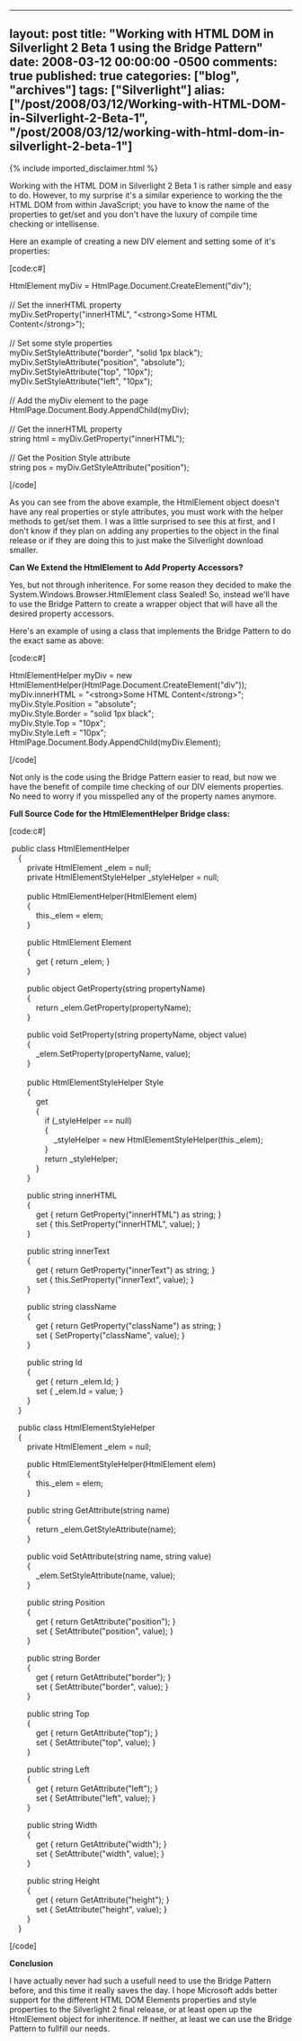   ---
  layout: post
  title: "Working with HTML DOM in Silverlight 2 Beta 1 using the Bridge Pattern"
  date: 2008-03-12 00:00:00 -0500
  comments: true
  published: true
  categories: ["blog", "archives"]
  tags: ["Silverlight"]
  alias: ["/post/2008/03/12/Working-with-HTML-DOM-in-Silverlight-2-Beta-1", "/post/2008/03/12/working-with-html-dom-in-silverlight-2-beta-1"]
  ---
<!-- more -->
{% include imported_disclaimer.html %}
<p>
Working with the HTML DOM in Silverlight 2 Beta 1 is rather simple and easy to do. However, to my surprise it&#39;s a similar experience to working the the HTML DOM from within JavaScript; you have to know the name of the properties to get/set and you don&#39;t have the luxury of compile time checking or intellisense. 
</p>
<p>
Here an example of creating a new DIV element and setting some of it&#39;s properties: 
</p>
<p>
[code:c#] 
</p>
<p>
HtmlElement myDiv = HtmlPage.Document.CreateElement(&quot;div&quot;);<br />
<br />
// Set the innerHTML property<br />
myDiv.SetProperty(&quot;innerHTML&quot;, &quot;&lt;strong&gt;Some HTML Content&lt;/strong&gt;&quot;);<br />
<br />
// Set some style properties<br />
myDiv.SetStyleAttribute(&quot;border&quot;, &quot;solid 1px black&quot;);<br />
myDiv.SetStyleAttribute(&quot;position&quot;, &quot;absolute&quot;);<br />
myDiv.SetStyleAttribute(&quot;top&quot;, &quot;10px&quot;);<br />
myDiv.SetStyleAttribute(&quot;left&quot;, &quot;10px&quot;);<br />
<br />
// Add the myDiv element to the page<br />
HtmlPage.Document.Body.AppendChild(myDiv);<br />
<br />
// Get the innerHTML property<br />
string html = myDiv.GetProperty(&quot;innerHTML&quot;);<br />
<br />
// Get the Position Style attribute<br />
string pos = myDiv.GetStyleAttribute(&quot;position&quot;); 
</p>
<p>
[/code] 
</p>
<p>
As you can see from the above example, the HtmlElement object doesn&#39;t have any real properties or style attributes, you must work with the helper methods to get/set them. I was a little surprised to see this at first, and I don&#39;t know if they plan on adding any properties to the object in the final release or if they are doing this to just make the Silverlight download smaller. 
</p>
<p>
<strong>Can We&nbsp;Extend the HtmlElement to Add Property Accessors?</strong> 
</p>
<p>
Yes, but not through inheritence. For some reason they decided to make the System.Windows.Browser.HtmlElement class Sealed! So, instead we&#39;ll have to use the Bridge Pattern to create a wrapper object that will have all the desired property accessors. 
</p>
<p>
Here&#39;s an example of using a class that implements the Bridge Pattern to do the exact same as above: 
</p>
<p>
[code:c#] 
</p>
<p>
HtmlElementHelper myDiv = new HtmlElementHelper(HtmlPage.Document.CreateElement(&quot;div&quot;));<br />
myDiv.innerHTML = &quot;&lt;strong&gt;Some HTML Content&lt;/strong&gt;&quot;;<br />
myDiv.Style.Position = &quot;absolute&quot;;<br />
myDiv.Style.Border = &quot;solid 1px black&quot;;<br />
myDiv.Style.Top = &quot;10px&quot;;<br />
myDiv.Style.Left = &quot;10px&quot;;<br />
HtmlPage.Document.Body.AppendChild(myDiv.Element); 
</p>
<p>
[/code] 
</p>
<p>
Not only is the code using the&nbsp;Bridge Pattern&nbsp;easier to read, but now we have the benefit of compile time checking of our DIV elements properties. No need to worry if you misspelled any of the property names anymore. 
</p>
<p>
<strong>Full Source Code for the HtmlElementHelper&nbsp;Bridge class:</strong> 
</p>
<p>
[code:c#] 
</p>
<p>
&nbsp;public class HtmlElementHelper<br />
&nbsp;&nbsp;&nbsp; {<br />
&nbsp;&nbsp;&nbsp;&nbsp;&nbsp;&nbsp;&nbsp; private HtmlElement _elem = null;<br />
&nbsp;&nbsp;&nbsp;&nbsp;&nbsp;&nbsp;&nbsp; private HtmlElementStyleHelper _styleHelper = null;<br />
&nbsp;&nbsp;&nbsp;&nbsp;&nbsp;&nbsp;&nbsp; <br />
&nbsp;&nbsp;&nbsp;&nbsp;&nbsp;&nbsp;&nbsp; public HtmlElementHelper(HtmlElement elem)<br />
&nbsp;&nbsp;&nbsp;&nbsp;&nbsp;&nbsp;&nbsp; {<br />
&nbsp;&nbsp;&nbsp;&nbsp;&nbsp;&nbsp;&nbsp;&nbsp;&nbsp;&nbsp;&nbsp; this._elem = elem;<br />
&nbsp;&nbsp;&nbsp;&nbsp;&nbsp;&nbsp;&nbsp; } 
</p>
<p>
&nbsp;&nbsp;&nbsp;&nbsp;&nbsp;&nbsp;&nbsp; public HtmlElement Element<br />
&nbsp;&nbsp;&nbsp;&nbsp;&nbsp;&nbsp;&nbsp; {<br />
&nbsp;&nbsp;&nbsp;&nbsp;&nbsp;&nbsp;&nbsp;&nbsp;&nbsp;&nbsp;&nbsp; get { return _elem; }<br />
&nbsp;&nbsp;&nbsp;&nbsp;&nbsp;&nbsp;&nbsp; } 
</p>
<p>
&nbsp;&nbsp;&nbsp;&nbsp;&nbsp;&nbsp;&nbsp; public object GetProperty(string propertyName)<br />
&nbsp;&nbsp;&nbsp;&nbsp;&nbsp;&nbsp;&nbsp; {<br />
&nbsp;&nbsp;&nbsp;&nbsp;&nbsp;&nbsp;&nbsp;&nbsp;&nbsp;&nbsp;&nbsp; return _elem.GetProperty(propertyName);<br />
&nbsp;&nbsp;&nbsp;&nbsp;&nbsp;&nbsp;&nbsp; } 
</p>
<p>
&nbsp;&nbsp;&nbsp;&nbsp;&nbsp;&nbsp;&nbsp; public void SetProperty(string propertyName, object value)<br />
&nbsp;&nbsp;&nbsp;&nbsp;&nbsp;&nbsp;&nbsp; {<br />
&nbsp;&nbsp;&nbsp;&nbsp;&nbsp;&nbsp;&nbsp;&nbsp;&nbsp;&nbsp;&nbsp; _elem.SetProperty(propertyName, value);<br />
&nbsp;&nbsp;&nbsp;&nbsp;&nbsp;&nbsp;&nbsp; }<br />
&nbsp;&nbsp;&nbsp;&nbsp;&nbsp;&nbsp;&nbsp; <br />
&nbsp;&nbsp;&nbsp;&nbsp;&nbsp;&nbsp;&nbsp; public HtmlElementStyleHelper Style<br />
&nbsp;&nbsp;&nbsp;&nbsp;&nbsp;&nbsp;&nbsp; {<br />
&nbsp;&nbsp;&nbsp;&nbsp;&nbsp;&nbsp;&nbsp;&nbsp;&nbsp;&nbsp;&nbsp; get<br />
&nbsp;&nbsp;&nbsp;&nbsp;&nbsp;&nbsp;&nbsp;&nbsp;&nbsp;&nbsp;&nbsp; {<br />
&nbsp;&nbsp;&nbsp;&nbsp;&nbsp;&nbsp;&nbsp;&nbsp;&nbsp;&nbsp;&nbsp;&nbsp;&nbsp;&nbsp;&nbsp; if (_styleHelper == null)<br />
&nbsp;&nbsp;&nbsp;&nbsp;&nbsp;&nbsp;&nbsp;&nbsp;&nbsp;&nbsp;&nbsp;&nbsp;&nbsp;&nbsp;&nbsp; {<br />
&nbsp;&nbsp;&nbsp;&nbsp;&nbsp;&nbsp;&nbsp;&nbsp;&nbsp;&nbsp;&nbsp;&nbsp;&nbsp;&nbsp;&nbsp;&nbsp;&nbsp;&nbsp;&nbsp; _styleHelper = new HtmlElementStyleHelper(this._elem);<br />
&nbsp;&nbsp;&nbsp;&nbsp;&nbsp;&nbsp;&nbsp;&nbsp;&nbsp;&nbsp;&nbsp;&nbsp;&nbsp;&nbsp;&nbsp; }<br />
&nbsp;&nbsp;&nbsp;&nbsp;&nbsp;&nbsp;&nbsp;&nbsp;&nbsp;&nbsp;&nbsp;&nbsp;&nbsp;&nbsp;&nbsp; return _styleHelper;<br />
&nbsp;&nbsp;&nbsp;&nbsp;&nbsp;&nbsp;&nbsp;&nbsp;&nbsp;&nbsp;&nbsp; }<br />
&nbsp;&nbsp;&nbsp;&nbsp;&nbsp;&nbsp;&nbsp; } 
</p>
<p>
&nbsp;&nbsp;&nbsp;&nbsp;&nbsp;&nbsp;&nbsp; public string innerHTML<br />
&nbsp;&nbsp;&nbsp;&nbsp;&nbsp;&nbsp;&nbsp; {<br />
&nbsp;&nbsp;&nbsp;&nbsp;&nbsp;&nbsp;&nbsp;&nbsp;&nbsp;&nbsp;&nbsp; get { return GetProperty(&quot;innerHTML&quot;) as string; }<br />
&nbsp;&nbsp;&nbsp;&nbsp;&nbsp;&nbsp;&nbsp;&nbsp;&nbsp;&nbsp;&nbsp; set { this.SetProperty(&quot;innerHTML&quot;, value); }<br />
&nbsp;&nbsp;&nbsp;&nbsp;&nbsp;&nbsp;&nbsp; } 
</p>
<p>
&nbsp;&nbsp;&nbsp;&nbsp;&nbsp;&nbsp;&nbsp; public string innerText<br />
&nbsp;&nbsp;&nbsp;&nbsp;&nbsp;&nbsp;&nbsp; {<br />
&nbsp;&nbsp;&nbsp;&nbsp;&nbsp;&nbsp;&nbsp;&nbsp;&nbsp;&nbsp;&nbsp; get { return GetProperty(&quot;innerText&quot;) as string; }<br />
&nbsp;&nbsp;&nbsp;&nbsp;&nbsp;&nbsp;&nbsp;&nbsp;&nbsp;&nbsp;&nbsp; set { this.SetProperty(&quot;innerText&quot;, value); }<br />
&nbsp;&nbsp;&nbsp;&nbsp;&nbsp;&nbsp;&nbsp; } 
</p>
<p>
&nbsp;&nbsp;&nbsp;&nbsp;&nbsp;&nbsp;&nbsp; public string className<br />
&nbsp;&nbsp;&nbsp;&nbsp;&nbsp;&nbsp;&nbsp; {<br />
&nbsp;&nbsp;&nbsp;&nbsp;&nbsp;&nbsp;&nbsp;&nbsp;&nbsp;&nbsp;&nbsp; get { return GetProperty(&quot;className&quot;) as string; }<br />
&nbsp;&nbsp;&nbsp;&nbsp;&nbsp;&nbsp;&nbsp;&nbsp;&nbsp;&nbsp;&nbsp; set { SetProperty(&quot;className&quot;, value); }<br />
&nbsp;&nbsp;&nbsp;&nbsp;&nbsp;&nbsp;&nbsp; } 
</p>
<p>
&nbsp;&nbsp;&nbsp;&nbsp;&nbsp;&nbsp;&nbsp; public string Id<br />
&nbsp;&nbsp;&nbsp;&nbsp;&nbsp;&nbsp;&nbsp; {<br />
&nbsp;&nbsp;&nbsp;&nbsp;&nbsp;&nbsp;&nbsp;&nbsp;&nbsp;&nbsp;&nbsp; get { return _elem.Id; }<br />
&nbsp;&nbsp;&nbsp;&nbsp;&nbsp;&nbsp;&nbsp;&nbsp;&nbsp;&nbsp;&nbsp; set { _elem.Id = value; }<br />
&nbsp;&nbsp;&nbsp;&nbsp;&nbsp;&nbsp;&nbsp; }<br />
&nbsp;&nbsp;&nbsp; } 
</p>
<p>
&nbsp;&nbsp;&nbsp; public class HtmlElementStyleHelper<br />
&nbsp;&nbsp;&nbsp; {<br />
&nbsp;&nbsp;&nbsp;&nbsp;&nbsp;&nbsp;&nbsp; private HtmlElement _elem = null; 
</p>
<p>
&nbsp;&nbsp;&nbsp;&nbsp;&nbsp;&nbsp;&nbsp; public HtmlElementStyleHelper(HtmlElement elem)<br />
&nbsp;&nbsp;&nbsp;&nbsp;&nbsp;&nbsp;&nbsp; {<br />
&nbsp;&nbsp;&nbsp;&nbsp;&nbsp;&nbsp;&nbsp;&nbsp;&nbsp;&nbsp;&nbsp; this._elem = elem;<br />
&nbsp;&nbsp;&nbsp;&nbsp;&nbsp;&nbsp;&nbsp; } 
</p>
<p>
&nbsp;&nbsp;&nbsp;&nbsp;&nbsp;&nbsp;&nbsp; public string GetAttribute(string name)<br />
&nbsp;&nbsp;&nbsp;&nbsp;&nbsp;&nbsp;&nbsp; {<br />
&nbsp;&nbsp;&nbsp;&nbsp;&nbsp;&nbsp;&nbsp;&nbsp;&nbsp;&nbsp;&nbsp; return _elem.GetStyleAttribute(name);<br />
&nbsp;&nbsp;&nbsp;&nbsp;&nbsp;&nbsp;&nbsp; } 
</p>
<p>
&nbsp;&nbsp;&nbsp;&nbsp;&nbsp;&nbsp;&nbsp; public void SetAttribute(string name, string value)<br />
&nbsp;&nbsp;&nbsp;&nbsp;&nbsp;&nbsp;&nbsp; {<br />
&nbsp;&nbsp;&nbsp;&nbsp;&nbsp;&nbsp;&nbsp;&nbsp;&nbsp;&nbsp;&nbsp; _elem.SetStyleAttribute(name, value);<br />
&nbsp;&nbsp;&nbsp;&nbsp;&nbsp;&nbsp;&nbsp; } 
</p>
<p>
&nbsp;&nbsp;&nbsp;&nbsp;&nbsp;&nbsp;&nbsp; public string Position<br />
&nbsp;&nbsp;&nbsp;&nbsp;&nbsp;&nbsp;&nbsp; {<br />
&nbsp;&nbsp;&nbsp;&nbsp;&nbsp;&nbsp;&nbsp;&nbsp;&nbsp;&nbsp;&nbsp; get { return GetAttribute(&quot;position&quot;); }<br />
&nbsp;&nbsp;&nbsp;&nbsp;&nbsp;&nbsp;&nbsp;&nbsp;&nbsp;&nbsp;&nbsp; set { SetAttribute(&quot;position&quot;, value); }<br />
&nbsp;&nbsp;&nbsp;&nbsp;&nbsp;&nbsp;&nbsp; } 
</p>
<p>
&nbsp;&nbsp;&nbsp;&nbsp;&nbsp;&nbsp;&nbsp; public string Border<br />
&nbsp;&nbsp;&nbsp;&nbsp;&nbsp;&nbsp;&nbsp; {<br />
&nbsp;&nbsp;&nbsp;&nbsp;&nbsp;&nbsp;&nbsp;&nbsp;&nbsp;&nbsp;&nbsp; get { return GetAttribute(&quot;border&quot;); }<br />
&nbsp;&nbsp;&nbsp;&nbsp;&nbsp;&nbsp;&nbsp;&nbsp;&nbsp;&nbsp;&nbsp; set { SetAttribute(&quot;border&quot;, value); }<br />
&nbsp;&nbsp;&nbsp;&nbsp;&nbsp;&nbsp;&nbsp; } 
</p>
<p>
&nbsp;&nbsp;&nbsp;&nbsp;&nbsp;&nbsp;&nbsp; public string Top<br />
&nbsp;&nbsp;&nbsp;&nbsp;&nbsp;&nbsp;&nbsp; {<br />
&nbsp;&nbsp;&nbsp;&nbsp;&nbsp;&nbsp;&nbsp;&nbsp;&nbsp;&nbsp;&nbsp; get { return GetAttribute(&quot;top&quot;); }<br />
&nbsp;&nbsp;&nbsp;&nbsp;&nbsp;&nbsp;&nbsp;&nbsp;&nbsp;&nbsp;&nbsp; set { SetAttribute(&quot;top&quot;, value); }<br />
&nbsp;&nbsp;&nbsp;&nbsp;&nbsp;&nbsp;&nbsp; } 
</p>
<p>
&nbsp;&nbsp;&nbsp;&nbsp;&nbsp;&nbsp;&nbsp; public string Left<br />
&nbsp;&nbsp;&nbsp;&nbsp;&nbsp;&nbsp;&nbsp; {<br />
&nbsp;&nbsp;&nbsp;&nbsp;&nbsp;&nbsp;&nbsp;&nbsp;&nbsp;&nbsp;&nbsp; get { return GetAttribute(&quot;left&quot;); }<br />
&nbsp;&nbsp;&nbsp;&nbsp;&nbsp;&nbsp;&nbsp;&nbsp;&nbsp;&nbsp;&nbsp; set { SetAttribute(&quot;left&quot;, value); }<br />
&nbsp;&nbsp;&nbsp;&nbsp;&nbsp;&nbsp;&nbsp; } 
</p>
<p>
&nbsp;&nbsp;&nbsp;&nbsp;&nbsp;&nbsp;&nbsp; public string Width<br />
&nbsp;&nbsp;&nbsp;&nbsp;&nbsp;&nbsp;&nbsp; {<br />
&nbsp;&nbsp;&nbsp;&nbsp;&nbsp;&nbsp;&nbsp;&nbsp;&nbsp;&nbsp;&nbsp; get { return GetAttribute(&quot;width&quot;); }<br />
&nbsp;&nbsp;&nbsp;&nbsp;&nbsp;&nbsp;&nbsp;&nbsp;&nbsp;&nbsp;&nbsp; set { SetAttribute(&quot;width&quot;, value); }<br />
&nbsp;&nbsp;&nbsp;&nbsp;&nbsp;&nbsp;&nbsp; } 
</p>
<p>
&nbsp;&nbsp;&nbsp;&nbsp;&nbsp;&nbsp;&nbsp; public string Height<br />
&nbsp;&nbsp;&nbsp;&nbsp;&nbsp;&nbsp;&nbsp; {<br />
&nbsp;&nbsp;&nbsp;&nbsp;&nbsp;&nbsp;&nbsp;&nbsp;&nbsp;&nbsp;&nbsp; get { return GetAttribute(&quot;height&quot;); }<br />
&nbsp;&nbsp;&nbsp;&nbsp;&nbsp;&nbsp;&nbsp;&nbsp;&nbsp;&nbsp;&nbsp; set { SetAttribute(&quot;height&quot;, value); }<br />
&nbsp;&nbsp;&nbsp;&nbsp;&nbsp;&nbsp;&nbsp; }<br />
&nbsp;&nbsp;&nbsp; } 
</p>
<p>
[/code] 
</p>
<p>
<strong>Conclusion</strong> 
</p>
<p>
I have actually never had such a usefull need to use the&nbsp;Bridge Pattern before, and this time it really saves the day. I hope Microsoft adds better support for the different HTML DOM Elements properties and style properties to the Silverlight 2 final release, or at least open up the HtmlElement object for inheritence. If neither, at least we can use the Bridge Pattern to fullfill our needs. 
</p>
